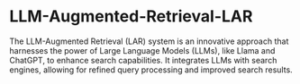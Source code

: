 # LLM-Augmented-Retrieval-LAR
The LLM-Augmented Retrieval (LAR) system is an innovative approach that harnesses the power of Large Language Models (LLMs), like Llama and ChatGPT, to enhance search capabilities. It integrates LLMs with search engines, allowing for refined query processing and improved search results.
